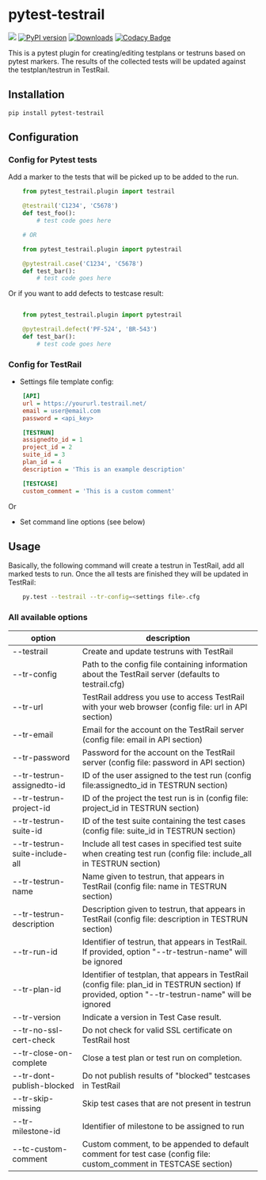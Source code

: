 pytest-testrail
===============

![](https://github.com/allankp/pytest-testrail/workflows/master/badge.svg)
[![PyPI version](https://badge.fury.io/py/pytest-testrail.svg)](https://badge.fury.io/py/pytest-testrail)
[![Downloads](https://pepy.tech/badge/pytest-testrail)](https://pepy.tech/project/pytest-testrail)
[![Codacy Badge](https://api.codacy.com/project/badge/Grade/83b960043527429a8310cced2d8defcb)](https://www.codacy.com/manual/allankp/pytest-testrail?utm_source=github.com&amp;utm_medium=referral&amp;utm_content=allankp/pytest-testrail&amp;utm_campaign=Badge_Grade)

This is a pytest plugin for creating/editing testplans or testruns based on pytest markers.
The results of the collected tests will be updated against the testplan/testrun in TestRail.

Installation
------------

    pip install pytest-testrail

Configuration
-------------

### Config for Pytest tests

Add a marker to the tests that will be picked up to be added to the run.

```python
    from pytest_testrail.plugin import testrail

    @testrail('C1234', 'C5678')
    def test_foo():
        # test code goes here

    # OR	

    from pytest_testrail.plugin import pytestrail

    @pytestrail.case('C1234', 'C5678')
    def test_bar():
        # test code goes here
```

Or if you want to add defects to testcase result:

```python

    from pytest_testrail.plugin import pytestrail

    @pytestrail.defect('PF-524', 'BR-543')
    def test_bar():
        # test code goes here
```

### Config for TestRail

* Settings file template config:

```ini
    [API]
    url = https://yoururl.testrail.net/
    email = user@email.com
    password = <api_key>

    [TESTRUN]
    assignedto_id = 1
    project_id = 2
    suite_id = 3
    plan_id = 4
    description = 'This is an example description'

    [TESTCASE]
    custom_comment = 'This is a custom comment'
```

Or

* Set command line options (see below)

Usage
-----

Basically, the following command will create a testrun in TestRail, add all marked tests to run.
Once the all tests are finished they will be updated in TestRail:

```bash
    py.test --testrail --tr-config=<settings file>.cfg
```

### All available options

| option                         | description                                                                                                         |
| -------------------------------|---------------------------------------------------------------------------------------------------------------------|
| --testrail                     | Create and update testruns with TestRail                                                                            |
| --tr-config                    | Path to the config file containing information about the TestRail server (defaults to testrail.cfg)                 |
| --tr-url                       | TestRail address you use to access TestRail with your web browser (config file: url in API section)                 |
| --tr-email                     | Email for the account on the TestRail server (config file: email in API section)                                    |
| --tr-password                  | Password for the account on the TestRail server (config file: password in API section)                              |
| --tr-testrun-assignedto-id     | ID of the user assigned to the test run (config file:assignedto_id in TESTRUN section)                              |
| --tr-testrun-project-id        | ID of the project the test run is in (config file: project_id in TESTRUN section)                                   |
| --tr-testrun-suite-id          | ID of the test suite containing the test cases (config file: suite_id in TESTRUN section)                           |
| --tr-testrun-suite-include-all | Include all test cases in specified test suite when creating test run (config file: include_all in TESTRUN section) |
| --tr-testrun-name              | Name given to testrun, that appears in TestRail (config file: name in TESTRUN section)                              |
| --tr-testrun-description       | Description given to testrun, that appears in TestRail (config file: description in TESTRUN section)                |
| --tr-run-id                    | Identifier of testrun, that appears in TestRail. If provided, option "--tr-testrun-name" will be ignored            |
| --tr-plan-id                   | Identifier of testplan, that appears in TestRail (config file: plan_id in TESTRUN section) If provided, option "--tr-testrun-name" will be ignored |
| --tr-version                   | Indicate a version in Test Case result.                                                                             |
| --tr-no-ssl-cert-check         | Do not check for valid SSL certificate on TestRail host                                                             |
| --tr-close-on-complete         | Close a test plan or test run on completion.                                                                        |
| --tr-dont-publish-blocked      | Do not publish results of "blocked" testcases in TestRail                                                           |
| --tr-skip-missing              | Skip test cases that are not present in testrun                                                                     |
| --tr-milestone-id              | Identifier of milestone to be assigned to run                                                                       |
| --tc-custom-comment            | Custom comment, to be appended to default comment for test case (config file: custom_comment in TESTCASE section)   |
